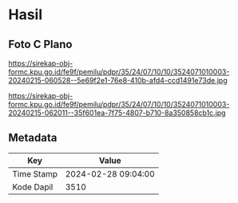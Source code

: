 # Hasil

## Foto C Plano

https://sirekap-obj-formc.kpu.go.id/fe9f/pemilu/pdpr/35/24/07/10/10/3524071010003-20240215-060528--5e69f2e1-76e8-410b-afd4-ccd1491e73de.jpg

https://sirekap-obj-formc.kpu.go.id/fe9f/pemilu/pdpr/35/24/07/10/10/3524071010003-20240215-062011--35f601ea-7f75-4807-b710-8a350858cb1c.jpg


## Metadata

| Key        | Value               |
| ---------- | ------------------- |
| Time Stamp | 2024-02-28 09:04:00 |
| Kode Dapil | 3510                |



